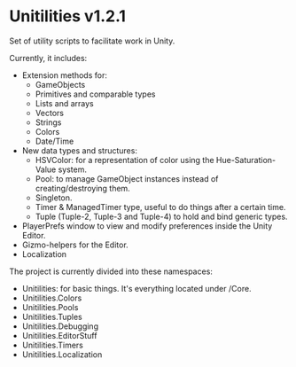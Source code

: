 Unitilities v1.2.1
==================

Set of utility scripts to facilitate work in Unity.

Currently, it includes:
* Extension methods for:
  * GameObjects
  * Primitives and comparable types
  * Lists and arrays
  * Vectors
  * Strings
  * Colors
  * Date/Time
* New data types and structures:
  * HSVColor: for a representation of color using the Hue-Saturation-Value system.
  * Pool: to manage GameObject instances instead of creating/destroying them.
  * Singleton.
  * Timer & ManagedTimer type, useful to do things after a certain time.
  * Tuple (Tuple-2, Tuple-3 and Tuple-4) to hold and bind generic types.
* PlayerPrefs window to view and modify preferences inside the Unity Editor.
* Gizmo-helpers for the Editor.
* Localization

The project is currently divided into these namespaces:
* Unitilities: for basic things. It's everything located under /Core.
* Unitilities.Colors
* Unitilities.Pools
* Unitilities.Tuples
* Unitilities.Debugging
* Unitilities.EditorStuff
* Unitilities.Timers
* Unitilities.Localization
